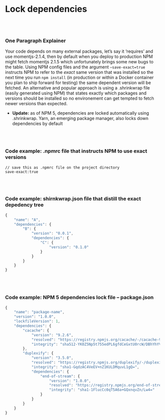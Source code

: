 # Lock dependencies

<br/><br/>


### One Paragraph Explainer



Your code depends on many external packages, let’s say it ‘requires’ and use momentjs-2.1.4, then by default when you deploy to production NPM might fetch momentjs 2.1.5 which unfortunately brings some new bugs to the table. Using NPM config files and the argument ```–save-exact=true``` instructs NPM to refer to the *exact* same version that was installed so the next time you run ```npm install``` (in production or within a Docker container you plan to ship forward for testing) the same dependent version will be fetched. An alternative and popular approach is using a .shrinkwrap file (easily generated using NPM) that states exactly which packages and versions should be installed so no environement can get tempted to fetch newer versions than expected.

* **Update:** as of NPM 5, dependencies are locked automatically using .shrinkwrap. Yarn, an emerging package manager, also locks down dependencies by default


<br/><br/>


### Code example: .npmrc file that instructs NPM to use exact versions

```
// save this as .npmrc file on the project directory
save-exact:true
```

<br/><br/>

### Code example: shirnkwrap.json file that distill the exact depedency tree

```javascript
{
    "name": "A",
    "dependencies": {
        "B": {
            "version": "0.0.1",
            "dependencies": {
                "C": { 
                    "version": "0.1.0"
                }
            }
        }
    }
}
```

<br/><br/>

### Code example: NPM 5 dependencies lock file – package.json

```javascript
{
    "name": "package-name",
    "version": "1.0.0",
    "lockfileVersion": 1,
    "dependencies": {
        "cacache": {
            "version": "9.2.6",
            "resolved": "https://registry.npmjs.org/cacache/-/cacache-9.2.6.tgz",
            "integrity": "sha512-YK0Z5Np5t755edPL6gfdCeGxtU0rcW/DBhYhYVDckT+7AFkCCtedf2zru5NRbBLFk6e7Agi/RaqTOAfiaipUfg=="
        },
        "duplexify": {
            "version": "3.5.0",
            "resolved": "https://registry.npmjs.org/duplexify/-/duplexify-3.5.0.tgz",
            "integrity": "sha1-GqdzAC4VeEV+nZ1KULDMquvL1gQ=",
            "dependencies": {
                "end-of-stream": {
                    "version": "1.0.0",
                    "resolved": "https://registry.npmjs.org/end-of-stream/-/end-of-stream-1.0.0.tgz",
                    "integrity": "sha1-1FlucCc0qT5A6a+GQxnqvZn/Lw4="
                }
            }
        }
    }
}
```
